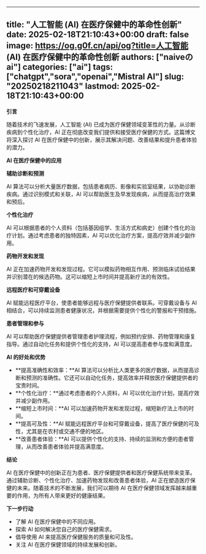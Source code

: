 
---
title: "人工智能 (AI) 在医疗保健中的革命性创新"
date: 2025-02-18T21:10:43+00:00
draft: false
image: https://og.g0f.cn/api/og?title=人工智能 (AI) 在医疗保健中的革命性创新
authors: ["naiveのai"]
categories: ["ai"]
tags: ["chatgpt","sora","openai","Mistral AI"]
slug: "20250218211043"
lastmod: 2025-02-18T21:10:43+00:00
---
**引言**

随着技术的飞速发展，人工智能 (AI) 已成为医疗保健领域变革性的力量。从诊断疾病到个性化治疗，AI 正在彻底改变我们提供和接受医疗保健的方式。这篇博文将深入探讨 AI 在医疗保健中的创新，展示其解决问题、改善结果和提升患者体验的潜力。

**AI 在医疗保健中的应用**

**辅助诊断和预测**

AI 算法可以分析大量医疗数据，包括患者病历、影像和实验室结果，以协助诊断疾病。通过识别模式和关联，AI 可以帮助医生及早发现疾病，从而提高治疗效果和预后。

**个性化治疗**

AI 可以根据患者的个人资料（包括基因组学、生活方式和病史）创建个性化的治疗计划。通过考虑患者的独特因素，AI 可以优化治疗方案，提高疗效并减少副作用。

**药物开发和发现**

AI 正在加速药物开发和发现过程。它可以模拟药物相互作用、预测临床试验结果并识别潜在的候选药物。这可以缩短上市时间并提高新疗法的有效性。

**远程医疗和可穿戴设备**

AI 赋能远程医疗平台，使患者能够远程与医疗保健提供者联系。可穿戴设备与 AI 相结合，可以持续监测患者健康状况，并根据需要提供个性化的警报和干预措施。

**患者管理和参与**

AI 可以帮助医疗保健提供者管理患者护理流程，例如预约安排、药物管理和康复指导。通过自动化任务和提供个性化的支持，AI 可以提高患者参与度和满意度。

**AI 的好处和优势**

* **提高准确性和效率：**AI 算法可以分析比人类更多的医疗数据，从而提高诊断和预测的准确性。它还可以自动化任务，提高效率并释放医疗保健提供者的宝贵时间。
* **个性化治疗：**通过考虑患者的个人资料，AI 可以优化治疗计划，提高疗效并减少副作用。
* **缩短上市时间：**AI 可以加速药物开发和发现过程，缩短新疗法上市的时间。
* **提高可及性：**AI 赋能远程医疗平台和可穿戴设备，提高了医疗保健的可及性，尤其是在农村或交通不便的地区。
* **改善患者体验：**AI 可以提供个性化的支持、持续的监测和方便的患者管理，从而改善患者体验并提高满意度。

**结论**

AI 在医疗保健中的创新正在为患者、医疗保健提供者和医疗保健系统带来变革。通过辅助诊断、个性化治疗、加速药物发现和改善患者体验，AI 正在塑造医疗保健的未来。随着技术的不断发展，我们可以期待 AI 在医疗保健领域发挥越来越重要的作用，为所有人带来更好的健康结果。

**下一步行动**

* 了解 AI 在医疗保健中的不同应用。
* 探索 AI 如何解决您自己的医疗保健需求。
* 倡导使用 AI 来提高医疗保健服务的质量和可及性。
* 关注 AI 在医疗保健领域的持续发展和创新。